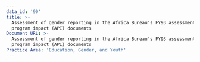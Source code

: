 ```yaml
---
data_id: '90'
title: >-
  Assessment of gender reporting in the Africa Bureau's FY93 assessment of
  program impact (API) documents
Document URL: >-
  Assessment of gender reporting in the Africa Bureau's FY93 assessment of
  program impact (API) documents
Practice Area: 'Education, Gender, and Youth'
---
```

